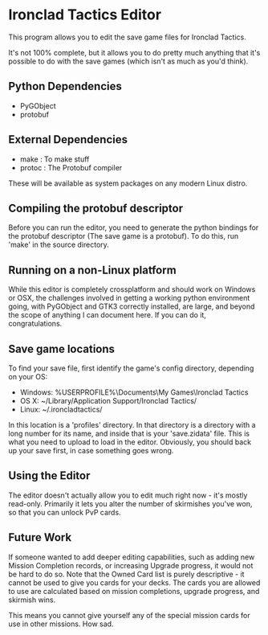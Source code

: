 Ironclad Tactics Editor
=======================

This program allows you to edit the save game files for Ironclad Tactics.

It's not 100% complete, but it allows you to do pretty much anything that
it's possible to do with the save games (which isn't as much as you'd think).

Python Dependencies
-------------------

* PyGObject
* protobuf

External Dependencies
---------------------

* make : To make stuff
* protoc : The Protobuf compiler

These will be available as system packages on any modern Linux distro.

Compiling the protobuf descriptor
---------------------------------

Before you can run the editor, you need to generate the python bindings for
the protobuf descriptor (The save game is a protobuf). To do this, run 'make'
in the source directory. 

Running on a non-Linux platform
-------------------------------

While this editor is completely crossplatform and should work on Windows
or OSX, the challenges involved in getting a working python environment
going, with PyGObject and GTK3 correctly installed, are large, and beyond
the scope of anything I can document here. If you can do it, congratulations.

Save game locations
-------------------

To find your save file, first identify the game's config directory,
depending on your OS:

* Windows: %USERPROFILE%\Documents\My Games\Ironclad Tactics
* OS X: ~/Library/Application Support/Ironclad Tactics/
* Linux: ~/.ironcladtactics/

In this location is a 'profiles' directory. In that directory is a directory
with a long number for its name, and inside that is your 'save.zidata' file.
This is what you need to upload to load in the editor. Obviously, you should
back up your save first, in case something goes wrong.

Using the Editor
----------------

The editor doesn't actually allow you to edit much right now - it's mostly
read-only. Primarily it lets you alter the number of skirmishes you've
won, so that you can unlock PvP cards.

Future Work
-----------

If someone wanted to add deeper editing capabilities, such as adding new
Mission Completion records, or increasing Upgrade progress, it would not be
hard to do so. Note that the Owned Card list is purely descriptive - it cannot
be used to give you cards for your decks. The cards you are allowed to use are
calculated based on mission completions, upgrade progress, and skirmish wins.

This means you cannot give yourself any of the special mission cards for use in
other missions. How sad.
